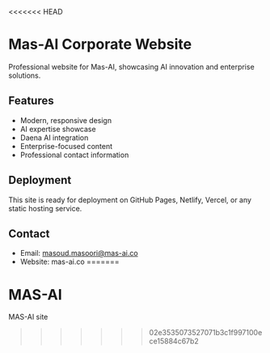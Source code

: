 <<<<<<< HEAD
# Mas-AI Corporate Website

Professional website for Mas-AI, showcasing AI innovation and enterprise solutions.

## Features
- Modern, responsive design
- AI expertise showcase
- Daena AI integration
- Enterprise-focused content
- Professional contact information

## Deployment
This site is ready for deployment on GitHub Pages, Netlify, Vercel, or any static hosting service.

## Contact
- Email: masoud.masoori@mas-ai.co
- Website: mas-ai.co
=======
# MAS-AI
MAS-AI site
>>>>>>> 02e3535073527071b3c1f997100ece15884c67b2
